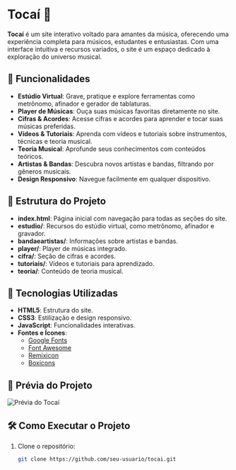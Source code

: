 # Tocaí 🎵

**Tocaí** é um site interativo voltado para amantes da música, oferecendo uma experiência completa para músicos, estudantes e entusiastas. Com uma interface intuitiva e recursos variados, o site é um espaço dedicado à exploração do universo musical.

## 🌟 Funcionalidades

- **Estúdio Virtual**: Grave, pratique e explore ferramentas como metrônomo, afinador e gerador de tablaturas.
- **Player de Músicas**: Ouça suas músicas favoritas diretamente no site.
- **Cifras & Acordes**: Acesse cifras e acordes para aprender e tocar suas músicas preferidas.
- **Vídeos & Tutoriais**: Aprenda com vídeos e tutoriais sobre instrumentos, técnicas e teoria musical.
- **Teoria Musical**: Aprofunde seus conhecimentos com conteúdos teóricos.
- **Artistas & Bandas**: Descubra novos artistas e bandas, filtrando por gêneros musicais.
- **Design Responsivo**: Navegue facilmente em qualquer dispositivo.

## 📂 Estrutura do Projeto

- **index.html**: Página inicial com navegação para todas as seções do site.
- **estudio/**: Recursos do estúdio virtual, como metrônomo, afinador e gravador.
- **bandaeartistas/**: Informações sobre artistas e bandas.
- **player/**: Player de músicas integrado.
- **cifra/**: Seção de cifras e acordes.
- **tutoriais/**: Vídeos e tutoriais para aprendizado.
- **teoria/**: Conteúdo de teoria musical.

## 🚀 Tecnologias Utilizadas

- **HTML5**: Estrutura do site.
- **CSS3**: Estilização e design responsivo.
- **JavaScript**: Funcionalidades interativas.
- **Fontes e Ícones**:
  - [Google Fonts](https://fonts.google.com/)
  - [Font Awesome](https://fontawesome.com/)
  - [Remixicon](https://remixicon.com/)
  - [Boxicons](https://boxicons.com/)

## 📸 Prévia do Projeto

![Prévia do Tocaí](https://via.placeholder.com/800x400.png?text=Prévia+do+Projeto)

## 🛠 Como Executar o Projeto

1. Clone o repositório:
   ```bash
   git clone https://github.com/seu-usuario/tocai.git
